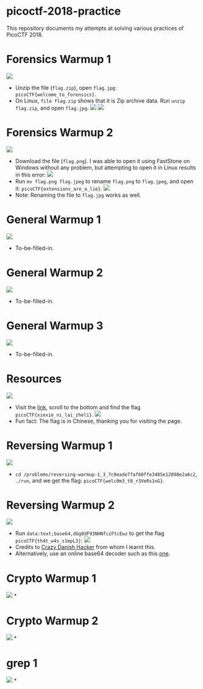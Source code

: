 # picoctf-2018-practice
This repository documents my attempts at solving various practices of PicoCTF 2018.

# Forensics Warmup 1
![](/screenshots/forensicsWarmUp1.jpg)
* Unzip the file (`flag.zip`), open `flag.jpg`: `picoCTF{welcome_to_forensics}`.
* On Linux, `file flag.zip` shows that it is Zip archive data. Run `unzip flag.zip`, and open `flag.jpg`.
![](/screenshots/forensicsWarmUp1_unzip.jpg)
![](/screenshots/forensicsWarmUp1_flag.jpg)

# Forensics Warmup 2
![](/screenshots/forensicsWarmUp2.jpg)
* Download the file (`flag.png`). I was able to open it using FastStone on Windows without any problem, but attempting to open it in Linux results in this error:
![](/screenshots/forensicsWarmUp2_error.jpg)
* Run `mv flag.png flag.jpeg` to rename `flag.png` to `flag.jpeg`, and open it: `picoCTF{extensions_are_a_lie}`.
![](/screenshots/forensicsWarmUp2_flag.jpg)
* Note: Renaming the file to `flag.jpg` works as well.

# General Warmup 1
![](/screenshots/generalWarmup1.jpg)
* To-be-filled-in.

# General Warmup 2
![](/screenshots/generalWarmup2.jpg)
* To-be-filled-in.

# General Warmup 3
![](/screenshots/generalWarmup3.jpg)
* To-be-filled-in.

# Resources
![](/screenshots/resources.jpg)
* Visit the [link](https://picoctf.com/resources), scroll to the bottom and find the flag `picoCTF{xiexie_ni_lai_zheli}`.
![](/screenshots/resources_flag.jpg)
* Fun fact: The flag is in Chinese, thanking you for visiting the page.

# Reversing Warmup 1
![](/screenshots/reversingWarmup1.jpg)
* `cd /problems/reversing-warmup-1_3_7c0eade7faf60ffe3485e12098e2a6c2`, `./run`, and we get the flag: `picoCTF{welc0m3_t0_r3VeRs1nG}`.

# Reversing Warmup 2
![](/screenshots/reversingWarmup2.jpg)
* Run `data:text;base64,dGg0dF93NHNfczFtcEwz` to get the flag `picoCTF{th4t_w4s_s1mpL3}`:
![](/screenshots/reversingWarmup2_flag.jpg)
* Credits to [Crazy Danish Hacker](https://www.youtube.com/watch?v=xhqUIfZlBxg&t=915s) from whom I learnt this.
* Alternatively, use an online base64 decoder such as this [one](https://www.base64decode.net/).

# Crypto Warmup 1
![](/screenshots/cryptoWarmup1.jpg)
* 

# Crypto Warmup 2
![](/screenshots/cryptoWarmup2.jpg)
* 

# grep 1
![](/screenshots/grep1.jpg)
* 